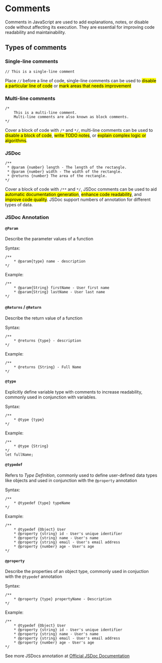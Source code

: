 # Comments
Comments in JavaScript are used to add explanations, notes, or disable code without affecting its execution. They are essential for improving code readability and maintainability.

## Types of comments
### Single-line comments
```
// This is a single-line comment
```
Place `//` before a line of code, single-line comments can be used to <mark>disable a particular line of code</mark> or <mark>mark areas that needs improvement</mark>

### Multi-line comments
```
/*
    This is a multi-line comment.
    Multi-line comments are also known as block comments.
*/
```
Cover a block of code with `/*` and `*/`, multi-line comments can be used to <mark>disable a block of code</mark>, <mark>write TODO notes</mark>, or <mark>explain complex logic or algorithms</mark>.

### JSDoc
```
/**
 * @param {number} length - The length of the rectangle.
 * @param {number} width - The width of the rectangle.
 * @returns {number} The area of the rectangle.
*/

```
Cover a block of code with `/**` and `*/`, JSDoc comments can be used to aid <mark>automatic documentation generation</mark>, <mark>enhance code readability</mark>, and <mark>improve code quality</mark>. JSDoc support numbers of annotation for different types of data.
### JSDoc Annotation

#### `@Param`
Describe the parameter values of a function

Syntax:
```
/**
    * @param{type} name - description
*/
```

Example:
```
/**
    * @param{String} firstName - User first name
    * @param{String} lastName - User last name
*/
```

#### `@Returns` / `@Return`
Describe the return value of a function

Syntax:
```
/**
    * @returns {type} - description
*/
```
Example:
```
/**
    * @returns {String} - Full Name
*/
```

#### `@type`
Explicitly define variable type with comments to increase readability, commonly used in conjunction with variables.

Syntax:
```
/**
    * @type {type}
*/
```
Example:
```
/**
    * @type {String}
*/
let fullName;
```

#### `@typedef`
Refers to *Type Definition*, commonly used to define user-defined data types like objects and used in conjunction with the `@property` annotation

Syntax:
```
/**
    * @typedef {type} typeName
*/
```

Example:
```
/**
    * @typedef {Object} User
    * @property {string} id - User's unique identifier
    * @property {string} name - User's name
    * @property {string} email - User's email address
    * @property {number} age - User's age
*/
```

#### `@property`
Describe the properties of an object type, commonly used in conjuction with the `@typedef` annotation

Syntax:
```
/**
    * @property {type} propertyName - Description
*/
```

Example:
```
/**
    * @typedef {Object} User
    * @property {string} id - User's unique identifier
    * @property {string} name - User's name
    * @property {string} email - User's email address
    * @property {number} age - User's age
*/
```

See more JSDocs annotation at [Official JSDoc Documentation](https://jsdoc.app/)